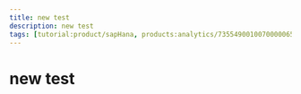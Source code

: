 ```yaml
---
title: new test
description: new test
tags: [tutorial:product/sapHana, products:analytics/73554900100700000651/01200314690800000638/01200314690900001216]
---
```

# new test
